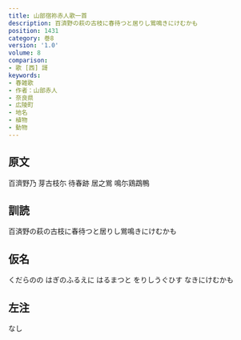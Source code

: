 ```yaml
---
title: 山部宿祢赤人歌一首
description: 百済野の萩の古枝に春待つと居りし鴬鳴きにけむかも
position: 1431
category: 巻8
version: '1.0'
volume: 8
comparison:
- 歌 [西] 謌
keywords:
- 春雑歌
- 作者：山部赤人
- 奈良県
- 広陵町
- 地名
- 植物
- 動物
---
```


## 原文

百濟野乃 芽古枝尓 待春跡 居之鴬 鳴尓鶏鵡鴨

## 訓読

百済野の萩の古枝に春待つと居りし鴬鳴きにけむかも

## 仮名

くだらのの はぎのふるえに はるまつと をりしうぐひす なきにけむかも

## 左注

なし
